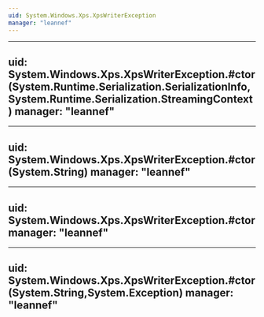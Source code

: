```yaml
---
uid: System.Windows.Xps.XpsWriterException
manager: "leannef"
---
```


---
uid: System.Windows.Xps.XpsWriterException.#ctor(System.Runtime.Serialization.SerializationInfo,System.Runtime.Serialization.StreamingContext)
manager: "leannef"
---

---
uid: System.Windows.Xps.XpsWriterException.#ctor(System.String)
manager: "leannef"
---

---
uid: System.Windows.Xps.XpsWriterException.#ctor
manager: "leannef"
---

---
uid: System.Windows.Xps.XpsWriterException.#ctor(System.String,System.Exception)
manager: "leannef"
---
